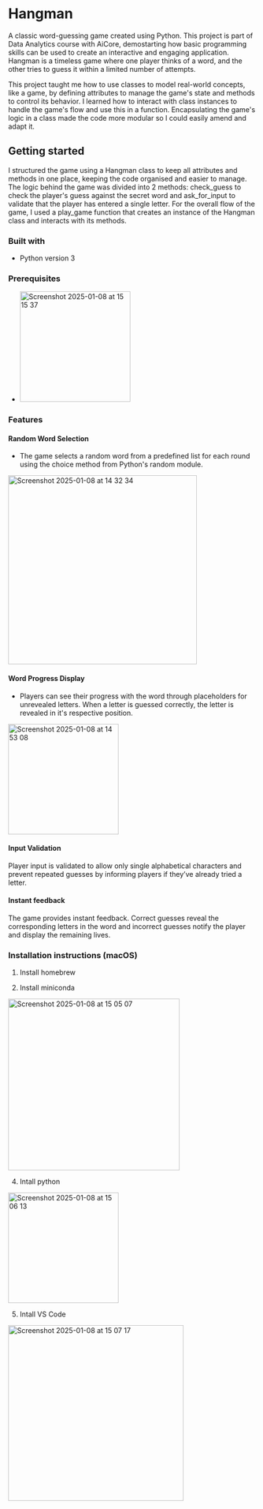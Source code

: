 # Hangman
A classic word-guessing game created using Python. This project is part of Data Analytics course with AiCore, demostarting how basic programming skills can be used to create an interactive and engaging application. Hangman is a timeless game where one player thinks of a word, and the other tries to guess it within a limited number of attempts.

This project taught me how to use classes to model real-world concepts, like a game, by defining attributes to manage the game's state and methods to control its behavior. I learned how to interact with class instances to handle the game's flow and use this in a function. Encapsulating the game's logic in a class made the code more modular so I could easily amend and adapt it.

## Getting started
I structured the game using a Hangman class to keep all attributes and methods in one place, keeping the code organised and easier to manage. The logic behind the game was divided into 2 methods: check_guess to check the player's guess against the secret word and ask_for_input to validate that the player has entered a single letter. For the overall flow of the game, I used a play_game function that creates an instance of the Hangman class and interacts with its methods. 

### Built with 
- Python version 3

### Prerequisites
- <img width="224" alt="Screenshot 2025-01-08 at 15 15 37" src="https://github.com/user-attachments/assets/9e116031-7a44-4338-b004-1f4fc039814e" />

### Features

#### Random Word Selection
- The game selects a random word from a predefined list for each round using the choice method from Python's random module.
<img width="383" alt="Screenshot 2025-01-08 at 14 32 34" src="https://github.com/user-attachments/assets/21b624c3-5952-474d-b07b-aeaf7c4c19cd" />


#### Word Progress Display
- Players can see their progress with the word through placeholders for unrevealed letters. When a letter is guessed correctly, the letter is revealed in it's respective position.
<img width="224" alt="Screenshot 2025-01-08 at 14 53 08" src="https://github.com/user-attachments/assets/f45ecbb4-5d5b-44c8-9c44-5c3b51716fe1" />

#### Input Validation 
Player input is validated to allow only single alphabetical characters and prevent repeated guesses by informing players if they’ve already tried a letter.

#### Instant feedback 
The game provides instant feedback. Correct guesses reveal the corresponding letters in the word and incorrect guesses notify the player and display the remaining lives. 

### Installation instructions (macOS)
1. Install homebrew

3. Install miniconda
<img width="348" alt="Screenshot 2025-01-08 at 15 05 07" src="https://github.com/user-attachments/assets/b51093e4-d005-4038-b60c-d8658ccfb7a7" />

4. Intall python
<img width="224" alt="Screenshot 2025-01-08 at 15 06 13" src="https://github.com/user-attachments/assets/5a60c054-d7d4-4129-ad18-b871e9feed84" />

5. Intall VS Code
<img width="356" alt="Screenshot 2025-01-08 at 15 07 17" src="https://github.com/user-attachments/assets/8afa6ae0-dbe6-4938-bc71-0bf248ad94f9" />


